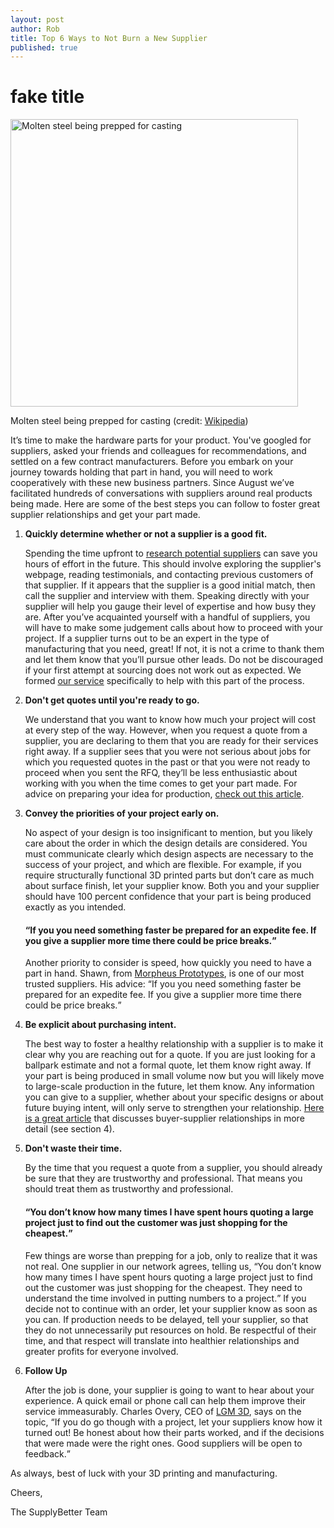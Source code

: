 ```yaml
--- 
layout: post
author: Rob
title: Top 6 Ways to Not Burn a New Supplier
published: true
---
```

<h1>fake title</h1>

<p><img src="http://upload.wikimedia.org/wikipedia/commons/4/48/Gussmetallschmelze.jpg" alt="Molten steel being prepped for casting" width=460></a></p>
<p>Molten steel being prepped for casting (credit: <a href="http://upload.wikimedia.org/wikipedia/commons/4/48/Gussmetallschmelze.jpg" target="_blank">Wikipedia</a>)</p>

<p>It’s time to make the hardware parts for your product. You've googled for suppliers, asked your friends and colleagues for recommendations, and settled on a few contract manufacturers. Before you embark on your journey towards holding that part in hand, you will need to work cooperatively with these new business partners. Since August we’ve facilitated hundreds of conversations with suppliers around real products being made. Here are some of the best steps you can follow to foster great supplier relationships and get your part made.</p>
<ol>
<li>
  <p><strong>Quickly determine whether or not a supplier is a good fit.</strong></p>
  <p>Spending the time upfront to <a href="http://www.zycus.com/blog/supplier-management/the-supplier-information-performance-dossier-part-2-supplier-information-management.html" target="_blank">research potential suppliers</a> can save you hours of effort in the future. This should involve exploring the supplier's webpage, reading testimonials, and contacting previous customers of that supplier. If it appears that the supplier is a good initial match, then call the supplier and interview with them. Speaking directly with your supplier will help you gauge their level of expertise and how busy they are. After you’ve acquainted yourself with a handful of suppliers, you will have to make some judgement calls about how to proceed with your project. If a supplier turns out to be an expert in the type of manufacturing that you need, great! If not, it is not a crime to thank them and let them know that you’ll pursue other leads. Do not be discouraged if your first attempt at sourcing does not work out as expected.  We formed <a href="http://supplybetter.com" target="_blank">our service</a> specifically to help with this part of the process.</p></li> 
<li>
  <p><strong>Don't get quotes until you're ready to go.</strong></p>
  <p>We understand that you want to know how much your project will cost at every step of the way. However, when you request a quote from a supplier, you are declaring to them that you are ready for their services right away. If a supplier sees that you were not serious about jobs for which you requested quotes in the past or that you were not ready to proceed when you sent the RFQ, they’ll be less enthusiastic about working with you when the time comes to get your part made. For advice on preparing your idea for production, <a href="http://www.businessweek.com/smallbiz/content/oct2009/sb2009102_031287.htm" target="_blank">check out this article</a>.</p>
</li>
<li>
  <p><strong>Convey the priorities of your project early on.</strong></p>
  <p>No aspect of your design is too insignificant to mention, but you likely care about the order in which the design details are considered. You must communicate clearly which design aspects are necessary to the success of your project, and which are flexible. For example, if you require structurally functional 3D printed parts but don’t care as much about surface finish, let your supplier know. Both you and your supplier should have 100 percent confidence that your part is being produced exactly as you intended.</p>

  <h4><q>If you you need something faster be prepared for an expedite fee. If you give a supplier more time there could be price breaks.</q></h4>

  <p>Another priority to consider is speed, how quickly you need to have a part in hand. Shawn, from <a href="http://www.morpheusrp.com" target="_blank">Morpheus Prototypes</a>, is one of our most trusted suppliers. His advice: <q>If you you need something faster be prepared for an expedite fee. If you give a supplier more time there could be price breaks.</q></p>
</li>
<li>
  <p><strong>Be explicit about purchasing intent.</strong></p>
  <p>The best way to foster a healthy relationship with a supplier is to make it clear why you are reaching out for a quote. If you are just looking for a ballpark estimate and not a formal quote, let them know right away. If your part is being produced in small volume now but you will likely move to large-scale production in the future, let them know. Any information you can give to a supplier, whether about your specific designs or about future buying intent, will only serve to strengthen your relationship. <a href="http://www.ladieswholaunch.com/magazine/fa-planecomfort/1407" target="_blank">Here is a great article</a> that discusses buyer-supplier relationships in more detail (see section 4).</p>
</li>
<li>
  <p><strong>Don't waste their time.</strong></p>
  <p>By the time that you request a quote from a supplier, you should already be sure that they are trustworthy and professional. That means you should treat them as trustworthy and professional.</p>

<p><h4><q>You don’t know how many times I have spent hours quoting a large project just to find out the customer was just shopping for the cheapest.</q></h4></p>

<p>Few things are worse than prepping for a job, only to realize that it was not real. One supplier in our network agrees, telling us, <q>You don’t know how many times I have spent hours quoting a large project just to find out the customer was just shopping for the cheapest. They need to understand the time involved in putting numbers to a project.</q> If you decide not to continue with an order, let your supplier know as soon as you can. If production needs to be delayed, tell your supplier, so that they do not unnecessarily put resources on hold. Be respectful of their time, and that respect will translate into healthier relationships and greater profits for everyone involved.</p>
<li>
  <p><strong>Follow Up</strong></p>
  <p>After the job is done, your supplier is going to want to hear about your experience. A quick email or phone call can help them improve their service immeasurably. Charles Overy, CEO of <a href="http://www.lgm3d.com" target="_blank">LGM 3D</a>, says on the topic, <q>If you do go though with a project, let your suppliers know how it turned out! Be honest about how their parts worked, and if the decisions that were made were the right ones. Good suppliers will be open to feedback.</q></p>
</li>
</ol>

<p>As always, best of luck with your 3D printing and manufacturing.</p>

<p>Cheers,</p>
<p>The SupplyBetter Team</p>